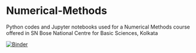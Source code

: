 # Numerical-Methods
Python codes and Jupyter notebooks used for a Numerical Methods course offered in SN Bose National Centre for Basic Sciences, Kolkata

[![Binder](https://mybinder.org/badge_logo.svg)](https://mybinder.org/v2/gh/namus/Numerical-Methods.git/master)
